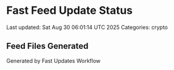 # Fast Feed Update Status
Last updated: Sat Aug 30 06:01:14 UTC 2025
Categories: crypto

## Feed Files Generated

Generated by Fast Updates Workflow

